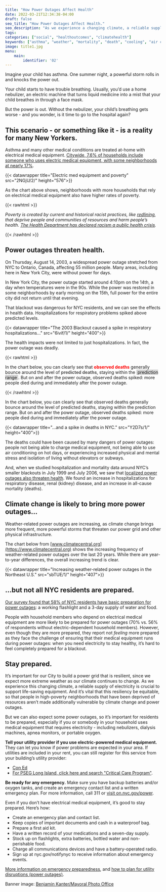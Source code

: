 ```yaml
---
title: "How Power Outages Affect Health"
date: 2022-03-21T12:34:38-04:00
draft: false
seo_title: "How Power Outages Affect Health."
seo_description: "As we experience a changing climate, a reliable supply of electricity is crucial."
tags: 
categories: ["social", "healthoutcomes", "climatehealth"]
keywords: ["asthma", "weather", "mortality", "death", "cooling", "air conditioning", "built environment"]
image: title1.jpg
menu:
    main:
        identifier: '02'
---
```


Imagine your child has asthma. One summer night, a powerful storm rolls in and knocks the power out.

Your child starts to have trouble breathing. Usually, you’d use a home nebulizer, an electric machine that turns liquid medicine into a mist that your child breathes in through a face mask.

But the power is out. Without the nebulizer, your child’s breathing gets worse - and you wonder, is it time to go to the hospital again?

## This scenario - or something like it - is a reality for many New Yorkers.

Asthma and many other medical conditions are treated at-home with electrical medical equipment. [Citywide, 7.6% of households include someone who uses electric medical equipment, with some neighborhoods at nearly 17%](https://a816-dohbesp.nyc.gov/IndicatorPublic/VisualizationData.aspx?id=2377,719b87,107,Summarize).

<!-- CHART 1 -->
{{< datawrapper title="Electric med equipment and poverty" src="2NGjU/2/" height="576">}}

As the chart above shows, neighborhoods with more households that rely on electrical medical equipment also have higher rates of poverty.

<!-- <p> Poverty is created by current and historical racist practices, like [redlining](https://a816-dohbesp.nyc.gov/IndicatorPublic/Closerlook/redlining/index.html), that deprive people and communities of resources and harm people’s health. [The Health Department has declared racism a public health crisis](https://www1.nyc.gov/site/doh/about/press/pr2021/board-of-health-declares-racism-public-health-crisis.page). -->

{{< rawhtml >}}

<div class="bg-light text-secondary px-2 py-2 my-4">
    <p><em>Poverty is created by current and historical racist practices, like <a href="https://a816-dohbesp.nyc.gov/IndicatorPublic/Closerlook/redlining/index.html"><u>redlining</u></a>, that deprive people and communities of resources and harm people’s health. <a href="https://www1.nyc.gov/site/doh/about/press/pr2021/board-of-health-declares-racism-public-health-crisis.page"><u>The Health Department has declared racism a public health crisis</u></a>.</p></em>
</div>

{{< /rawhtml >}}

## Power outages threaten health.

On Thursday, August 14, 2003, a widespread power outage stretched from NYC to Ontario, Canada, affecting 55 million people. Many areas, including here in New York City, were without power for days.

In New York City, the power outage started around 4:10pm on the 14th, a day when temperatures were in the 90s. While the power was restored in some neighborhoods by early morning on the 15th, full power for the entire city did not return until that evening.

That blackout was dangerous for NYC residents, and we can see the effects in health data. Hospitalizations for respiratory problems spiked above predicted levels.

<!-- CHART 2 -->
{{< datawrapper title="The 2003 Blackout caused a spike in respiratory hospitalizations..." src="6ivif/1/" height="400">}}

The health impacts were not limited to just hospitalizations. In fact, the power outage was deadly.

{{< rawhtml >}}
    <P>In the chart below, you can clearly see that <span style="font-weight: bold; color: red">observed deaths</span> generally bounce around the level of <span style="font-weight: bold; color: rgb(83, 83, 83)">predicted deaths</span>, staying within the <span style="background-color:lightgray; padding-left: 4px; padding-right: 4px;"> prediction range</span>. But on and after the power outage, observed deaths spiked: more people died during and immediately after the power outage.</P>
{{< /rawhtml >}}

In the chart below, you can clearly see that observed deaths generally bounce around the level of predicted deaths, staying within the prediction range. But on and after the power outage, observed deaths spiked: more people died during and immediately after the power outage.

<!-- CHART 3 -->
{{< datawrapper title="...and a spike in deaths in NYC." src="Y2D7s/1/" height="400">}}

The deaths could have been caused by many dangers of power outages: people not being able to charge medical equipment, not being able to use air conditioning on hot days, or experiencing increased physical and mental stress and isolation of living without elevators or subways.

And, when we studied hospitalization and mortality data around NYC’s smaller blackouts in July 1999 and July 2006, we saw that [localized power outages also threaten health](https://pubmed.ncbi.nlm.nih.gov/29894117/). We found an increase in hospitalizations for respiratory disease, renal (kidney) disease, and an increase in all-cause mortality (deaths).

## Climate change is likely to bring more power outages...

Weather-related power outages are increasing, as climate change brings more frequent, more powerful storms that threaten our power grid and other physical infrastructure.

The chart below from [www.climatecentral.org](https://www.climatecentral.org) shows the increasing frequency of weather-related power outages over the last 20 years. While there are year-to-year differences, the overall increasing trend is clear.

<!-- CHART 4 --> 
{{< datawrapper title="Increasing weather-related power outages in the Northeast U.S." src="sbTUE/1/" height="407">}}

## ...but not all NYC residents are prepared.

[Our survey found that 58% of NYC residents have basic preparation for power outages](https://www.ncbi.nlm.nih.gov/pmc/articles/PMC6181821/): a working flashlight and a 3-day supply of water and food.

People with household members who depend on electrical medical equipment are more likely to be prepared for power outages (70% vs. 56% of respondents without electric-dependent household members). However, even though they are more prepared, they report not _feeling_ more prepared as they face the challenge of ensuring that their medical equipment runs during power outages: when you need electricity to stay healthy, it’s hard to feel completely prepared for a blackout.

## Stay prepared.

It’s important for our City to build a power grid that is resilient, since we expect more extreme weather as our climate continues to change. As we experience this changing climate, a reliable supply of electricity is crucial to support life-saving equipment. And it’s vital that this resiliency be equitable, so that people in high-poverty neighborhoods that have been deprived of resources aren’t made additionally vulnerable by climate change and power outages.

But we can also expect some power outages, so it’s important for residents to be prepared, especially if you or somebody in your household uses medical equipment that requires electricity - including nebulizers, dialysis machines, apnea monitors, or portable oxygen.

**Tell your utility provider if you use electric-powered medical equipment.** They can let you know if power problems are expected in your area. If utilities are included in your rent, you can still register for this service from your building’s utility provider:

*   [Con Ed](https://www.conEd.com/SpecialServices)
*   [For PSEG Long Island, click here and search "Critical Care Program"](https://www.psegliny.com).

**Be ready for any emergency.** Make sure you have backup batteries and/or oxygen tanks, and create an emergency contact list and a written emergency plan. For more information, call 311 or [visit on.nyc.gov/power](https://on.nyc.gov/power).

Even if you don’t have electrical medical equipment, it’s good to stay prepared. Here’s how:

*   Create an emergency plan and contact list.
*   Keep copies of important documents and cash in a waterproof bag.
*   Prepare a first aid kit.
*   Have a written record of your medications and a seven-day supply.
*   Stock up on flashlights, extra batteries, bottled water and non-perishable food.
*   Charge all communications devices and have a battery-operated radio.
*   Sign up at nyc.gov/notifynyc to receive information about emergency events.

[More information on emergency preparedness](https://www1.nyc.gov/site/doh/health/emergency-preparedness/threats.page), and [how to plan for utility disruptions (power outages)](https://www1.nyc.gov/site/em/ready/utility-disruptions.page).

Banner image: [Benjamin Kanter/Mayoral Photo Office](https://nycmo.photoshelter.com/search/result/I0000uMvciIz8S0g?terms=night&)